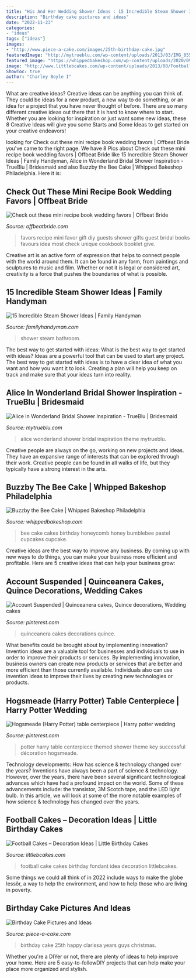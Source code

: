 ```yaml
---
title: "His And Her Wedding Shower Ideas : 15 Incredible Steam Shower Ideas"
description: "Birthday cake pictures and ideas"
date: "2022-11-23"
categories:
- "ideas"
tags: ["ideas"]
images:
- "http://www.piece-a-cake.com/images/25th-birthday-cake.jpg"
featuredImage: "http://mytrueblu.com/wp-content/uploads/2013/03/IMG_0554.jpg"
featured_image: "https://whippedbakeshop.com/wp-content/uploads/2020/09/Buzzby-the-Bee-Cake2.jpg"
image: "http://www.littlebcakes.com/wp-content/uploads/2013/08/Football-Fondant-Cake.jpg"
ShowToc: true
author: "Charley Boyle I"
---
```



What are creative ideas?
Creative ideas can be anything you can think of. They could be ideas for a new product, a new way to do something, or an idea for a project that you have never thought of before. There are so many different creative ideas out there that it is hard to know where to start. Whether you are looking for inspiration or just want some new ideas, these 8 Creative Ideas will give you some Starts and Some Ideas to get started on your creative endeavors!

	

		
looking for Check out these mini recipe book wedding favors | Offbeat Bride you've came to the right page. We have 8 Pics about Check out these mini recipe book wedding favors | Offbeat Bride like 15 Incredible Steam Shower Ideas | Family Handyman, Alice in Wonderland Bridal Shower Inspiration - TrueBlu | Bridesmaid and also Buzzby the Bee Cake | Whipped Bakeshop Philadelphia. Here it is:
		
    
## Check Out These Mini Recipe Book Wedding Favors | Offbeat Bride

<img loading=lazy src="https://farm8.staticflickr.com/7449/10983193805_827a09248e_b.jpg" onerror="this.onerror=null;this.src='https://tse2.mm.bing.net/th?id=OIP.8W8bMJTxo-1YWkK6YusjgAHaLG&amp;pid=15.1';" alt="Check out these mini recipe book wedding favors | Offbeat Bride">

_Source: offbeatbride.com_

>favors recipe mini favor gift diy guests shower gifts guest bridal books favours idea most check unique cookbook booklet give. 

	

Creative art is an active form of expression that helps to connect people with the world around them. It can be found in any form, from paintings and sculptures to music and film. Whether or not it is legal or considered art, creativity is a force that pushes the boundaries of what is possible.

    
## 15 Incredible Steam Shower Ideas | Family Handyman

<img loading=lazy src="https://www.familyhandyman.com/wp-content/uploads/2019/03/Frameless.jpg" onerror="this.onerror=null;this.src='https://tse2.mm.bing.net/th?id=OIP.UM1luiYiNrxkO2OrZuZP1QHaHa&amp;pid=15.1';" alt="15 Incredible Steam Shower Ideas | Family Handyman">

_Source: familyhandyman.com_

>shower steam bathroom. 

	

The best way to get started with ideas: What is the best way to get started with ideas?
Ideas are a powerful tool that can be used to start any project. The best way to get started with ideas is to have a clear idea of what you want and how you want it to look. Creating a plan will help you keep on track and make sure that your ideas turn into reality.

    
## Alice In Wonderland Bridal Shower Inspiration - TrueBlu | Bridesmaid

<img loading=lazy src="http://mytrueblu.com/wp-content/uploads/2013/03/IMG_0554.jpg" onerror="this.onerror=null;this.src='https://tse4.mm.bing.net/th?id=OIP.6CaZQ1e5YjzPzhJdUzXSpAHaE8&amp;pid=15.1';" alt="Alice in Wonderland Bridal Shower Inspiration - TrueBlu | Bridesmaid">

_Source: mytrueblu.com_

>alice wonderland shower bridal inspiration theme mytrueblu. 

	

Creative people are always on the go, working on new projects and ideas. They have an expansive range of interests that can be explored through their work. Creative people can be found in all walks of life, but they typically have a strong interest in the arts.

    
## Buzzby The Bee Cake | Whipped Bakeshop Philadelphia

<img loading=lazy src="https://whippedbakeshop.com/wp-content/uploads/2020/09/Buzzby-the-Bee-Cake2.jpg" onerror="this.onerror=null;this.src='https://tse4.mm.bing.net/th?id=OIP.wqB8GUbjJyVy1mEb3F-RygHaKL&amp;pid=15.1';" alt="Buzzby the Bee Cake | Whipped Bakeshop Philadelphia">

_Source: whippedbakeshop.com_

>bee cake cakes birthday honeycomb honey bumblebee pastel cupcakes cupcake. 

	

Creative ideas are the best way to improve any business. By coming up with new ways to do things, you can make your business more efficient and profitable. Here are 5 creative ideas that can help your business grow: 

    
## Account Suspended | Quinceanera Cakes, Quince Decorations, Wedding Cakes

<img loading=lazy src="https://i.pinimg.com/736x/b7/e8/e6/b7e8e60f7cecc163d8a2f8a64398fae4.jpg" onerror="this.onerror=null;this.src='https://tse2.mm.bing.net/th?id=OIP.orf3CvQ_rV_kSBWkXOZzcAHaNK&amp;pid=15.1';" alt="Account Suspended | Quinceanera cakes, Quince decorations, Wedding cakes">

_Source: pinterest.com_

>quinceanera cakes decorations quince. 

	

What benefits could be brought about by implementing innovation?
Invention ideas are a valuable tool for businesses and individuals to use in order to improve their products or services. By implementing innovation, business owners can create new products or services that are better and more efficient than those currently available. Individuals also can use invention ideas to improve their lives by creating new technologies or products.

    
## Hogsmeade (Harry Potter) Table Centerpiece | Harry Potter Wedding

<img loading=lazy src="https://i.pinimg.com/736x/09/63/1a/09631a7b33547d66fe28bdefef04baad--harry-potter-centerpiece-wedding-harry-potter-table.jpg" onerror="this.onerror=null;this.src='https://tse4.mm.bing.net/th?id=OIP.wN9gyeSdN6Warqh5EzOfCQHaLH&amp;pid=15.1';" alt="Hogsmeade (Harry Potter) table centerpiece | Harry potter wedding">

_Source: pinterest.com_

>potter harry table centerpiece themed shower theme key successful décoration hogsmeade. 

	

Technology developments: How has science & technology changed over the years?
Inventions have always been a part of science & technology. However, over the years, there have been several significant technological advances which have had a profound impact on the world. Some of these advancements include: the transistor, 3M Scotch tape, and the LED light bulb. In this article, we will look at some of the more notable examples of how science & technology has changed over the years.

    
## Football Cakes – Decoration Ideas | Little Birthday Cakes

<img loading=lazy src="http://www.littlebcakes.com/wp-content/uploads/2013/08/Football-Fondant-Cake.jpg" onerror="this.onerror=null;this.src='https://tse3.mm.bing.net/th?id=OIP.8uIIazxR-tHsmFki6782XwHaJ4&amp;pid=15.1';" alt="Football Cakes – Decoration Ideas | Little Birthday Cakes">

_Source: littlebcakes.com_

>football cake cakes birthday fondant idea decoration littlebcakes. 

	

Some things we could all think of in 2022 include ways to make the globe lessôr, a way to help the environment, and how to help those who are living in poverty.

    
## Birthday Cake Pictures And Ideas

<img loading=lazy src="http://www.piece-a-cake.com/images/25th-birthday-cake.jpg" onerror="this.onerror=null;this.src='https://tse3.mm.bing.net/th?id=OIP.Z83tYPCSvYd2DbUBFmosGAAAAA&amp;pid=15.1';" alt="Birthday Cake Pictures and Ideas">

_Source: piece-a-cake.com_

>birthday cake 25th happy clarissa years guys christmas. 

	

Whether you're a DIYer or not, there are plenty of ideas to help improve your home. Here are 5 easy-to-followDIY projects that can help make your place more organized and stylish.


